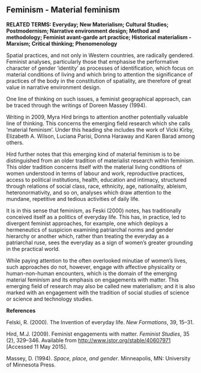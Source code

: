 ## Feminism - Material feminism

**RELATED TERMS: Everyday; New Materialism; Cultural Studies; Postmodernism; Narrative environment design; Method and methodology; Feminist avant-garde art practice; Historical materialism - Marxism; Critical thinking; Phenomenology**

Spatial practices, and not only in Western countries, are radically gendered. Feminist analyses, particularly those that emphasise the performative character of gender ‘identity’ as processes of identification, which focus on material conditions of living and which bring to attention the significance of practices of the body in the constitution of spatiality, are therefore of great value in narrative environment design.

One line of thinking on such issues, a feminist geographical approach, can be traced through the writings of Doreen Massey (1994).

Writing in 2009, Myra Hird brings to attention another potentially valuable line of thinking. This concerns the emerging field research which she calls ‘material feminism’. Under this heading she includes the work of Vicki Kirby, Elizabeth A. Wilson, Luciana Parisi, Donna Haraway and Karen Barad among others.

Hird further notes that this emerging kind of material feminism is to be distinguished from an older tradition of materialist research within feminism. This older tradition concerns itself with the material living conditions of women understood in terms of labour and work, reproductive practices, access to political institutions, health, education and intimacy, structured through relations of social class, race, ethnicity, age, nationality, ableism, heteronormativity, and so on, analyses which draw attention to the mundane, repetitive and tedious activities of daily life.

It is in this sense that feminism, as Feski (2000) notes, has traditionally conceived itself as a politics of everyday life. This has, in practice, led to divergent feminist approaches, for example, one which deploys a hermeneutics of suspicion examining patriarchal norms and gender hierarchy or another which, rather than treating the everyday as a patriarchal ruse, sees the everyday as a sign of women’s greater grounding in the practical world.

While paying attention to the often overlooked minutiae of women’s lives, such approaches do not, however, engage with affective physicality or human-non-human encounters, which is the domain of the emerging material feminism and its emphasis on engagements with matter. This emerging field of research may also be called new materialism; and it is also marked with an engagement with the tradition of social studies of science or science and technology studies.

**References**

Felski, R. (2000). The Invention of everyday life. _New Formations_, 39, 15–31.

Hird, M.J. (2009). Feminist engagements with matter. _Feminist Studies_, 35 (2), 329–346\. Available from http://www.jstor.org/stable/40607971 [Accessed 11 May 2015].

Massey, D. (1994). _Space, place, and gender_. Minneapolis, MN: University of Minnesota Press.


